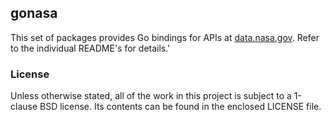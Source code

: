 ## gonasa

This set of packages provides Go bindings for APIs at [data.nasa.gov][1].
Refer to the individual README's for details.'

[1]: https://data.nasa.gov/developer


### License

Unless otherwise stated, all of the work in this project is subject to a
1-clause BSD license. Its contents can be found in the enclosed LICENSE file.

